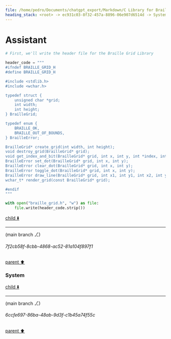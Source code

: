 ```yaml
---
file: /home/pedro/Documents/chatgpt_export/Markdown/C Library for Braille Grid.md
heading_stack: <root> -> ec931c03-8f32-457a-8896-06e907d6514d -> System -> 60c8cb8a-5be6-436c-a7a1-cb652f0b1c63 -> System -> aaa235c3-fbbd-4934-8b73-22293c85c582 -> User -> d76e01e6-664a-4b58-a15d-be309aaa9e65 -> Assistant -> 1. **Data Structures:** -> 1.1 Grid Structure: -> 1.2 Bitset: -> 2. **Core Functions:** -> 2.1 Initialization and Destruction: -> 2.2 Drawing Functions: -> 2.3 Rendering Function: -> 3. **Encoding and Decoding:** -> 4. **Error Handling:** -> 5. **Optimizations:** -> 6. **Testing and Validation:** -> 7. **Documentation:** -> 8. **Extendibility:** -> aaa2da35-1b0d-48ac-83b7-b9a17afff0f4 -> User -> 0d964754-871d-43d7-a1c5-28cbfdba8dfe -> Assistant -> aaa28437-3d78-415f-9b2d-d6783ed41afb -> User -> 228772b4-77a3-4688-92ed-f673c77fcb46 -> Assistant -> aaa26d63-6570-47eb-9526-e37822719988 -> User -> 4065ef30-4246-4085-beae-f7d759443b35 -> Assistant
---
```

# Assistant

```python
# First, we'll write the header file for the Braille Grid Library

header_code = """
#ifndef BRAILLE_GRID_H
#define BRAILLE_GRID_H

#include <stdlib.h>
#include <wchar.h>

typedef struct {
    unsigned char *grid;
    int width;
    int height;
} BrailleGrid;

typedef enum {
    BRAILLE_OK,
    BRAILLE_OUT_OF_BOUNDS,
} BrailleError;

BrailleGrid* create_grid(int width, int height);
void destroy_grid(BrailleGrid* grid);
void get_index_and_bit(BrailleGrid* grid, int x, int y, int *index, int *bit);
BrailleError set_dot(BrailleGrid* grid, int x, int y);
BrailleError clear_dot(BrailleGrid* grid, int x, int y);
BrailleError toggle_dot(BrailleGrid* grid, int x, int y);
BrailleError draw_line(BrailleGrid* grid, int x1, int y1, int x2, int y2);
wchar_t* render_grid(const BrailleGrid* grid);

#endif
"""

with open("braille_grid.h", "w") as file:
    file.write(header_code.strip())
```

[child ⬇️](#7f2cb58f-8cbb-4868-ac52-81a104f897f1)

---

(main branch ⎇)
###### 7f2cb58f-8cbb-4868-ac52-81a104f897f1
[parent ⬆️](#4065ef30-4246-4085-beae-f7d759443b35)
### System

[child ⬇️](#6ccfe697-86ba-48ab-9d3f-c1b45a74f55c)

---

(main branch ⎇)
###### 6ccfe697-86ba-48ab-9d3f-c1b45a74f55c
[parent ⬆️](#7f2cb58f-8cbb-4868-ac52-81a104f897f1)
